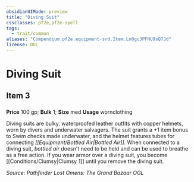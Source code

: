 ```yaml
---
obsidianUIMode: preview
title: "Diving Suit"
cssclasses: pf2e,pf2e-spell
tags:
  - trait/common
aliases: "Compendium.pf2e.equipment-srd.Item.Ln0gcJPFHU9sQ7Jd"
license: OGL
---
```

# Diving Suit
## Item 3
### 


**Price** 100 gp; 
**Bulk** 1; **Size** med
**Usage** wornclothing

Diving suits are bulky, waterproofed leather outfits with copper helmets, worn by divers and underwater salvagers. The suit grants a +1 item bonus to Swim checks made underwater, and the helmet features tubes for connecting _[[Equipment/Bottled Air|Bottled Air]]_. When connected to a diving suit, _bottled air_ doesn't need to be held and can be used to breathe as a free action. If you wear armor over a diving suit, you become [[Conditions/Clumsy|Clumsy 1]] until you remove the diving suit.

*Source: Pathfinder Lost Omens: The Grand Bazaar*
*OGL*